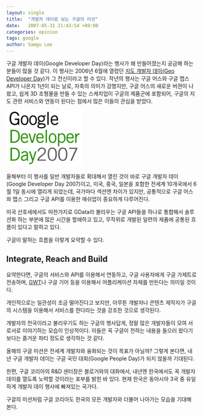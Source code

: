 ```yaml
---
layout: single
title:  "개발자 데이로 보는 구글의 미션"
date:   2007-05-31 21:43:54 +09:00
categories: opinion
tags: google
author: Samgu Lee
---
```

구글 개발자 데이(Google Developer Day)라는 행사가 왜 만들어졌는지 궁금해 하는 분들이 많을 것 같다. 이 행사는 2006년 6월에 열렸던 [지도 개발자 데이(Geo Developer Day)](http://www.google.com/intl/en/press/pressrel/geoday.html)가 그 전신이라고 할 수 있다. 작년의 행사는 구글 어스와 구글 맵스 API가 나온지 1년이 되는 날로, 자축의 의미가 강했지만, 구글 어스의 새로운 버젼이 나왔고, 쉽게 3D 조형물을 만들 수 있는 스케치업이 구글의 제품군에 포함되어, 구글의 지도 관련 서비스와 연동이 된다는 점에서 많은 이들의 관심을 받았다.

![구글 개발자 데이 로고](/assets/google-developer-day.gif)

올해부터 이 행사를 일반 개발자들로 확대해서 열린 것이 바로 구글 개발자 데이(Google Developer Day 2007)이고, 미국, 중국, 일본을 포함한 전세계 10개국에서 6월 1일 동시에 열리게 되었는데, 국가마다 섹션엔 차이가 있지만, 공통적으로 구글 어스와 맵스 그리고 구글 API를 이용한 매쉬업이 중요하게 다루어진다.

미국 산호세에서도 마찬가지로 GData라 불리우는 구글 API들을 하나로 통합해서 솔루션화 하는 부분에 많은 시간을 할애하고 있고, 무작위로 개발된 일련의 제품에 공통된 흐름이 있다고 말하고 있다.

구글이 말하는 흐름을 이렇게 요약할 수 있다.

## Integrate, Reach and Build

요약한다면, 구글의 서비스와 API를 이용해서 연동하고, 구글 사용자에게 구글 가제트로 전송하며, [GWT](https://www.palgle.com/2006/05/18/gwt_launched/)나 구글 기어 등을 이용해서 어플리케이션 자체를 만든다는 의미일 것이다.

개인적으로는 일관성이 조금 떨어진다고 보지만, 아무튼 개발자나 콘텐츠 제작자가 구글의 시스템을 이용해서 서비스를 한다라는 것을 강조한 것으로 생각된다.

개발자의 천국이라고 불리우기도 하는 구글의 행사답게, 정말 많은 개발자들이 모여 서로서로 이야기하는 모습이 인상적이다. 이들은 꼭 구글이 전하는 내용을 들으러 왔다기 보다는 즐거운 파티 정도로 생각하는 것 같다.

올해의 구글 미션은 전세계 개발자와 융화되는 것이 목표가 아닐까? 그렇게 본다면, 내년 구글 개발자 데이는 구글 국민 대회(Google People Day)가 되지 않을까 기대된다.

한편, 구글 코리아의 R&D 센터장은 블로거와의 대화에서, 내년엔 한국에서도 꼭 개발자 데이를 열도록 노력할 것이라는 포부를 밝힌 바 있다. 현재 한국은 동아시아 3국 중 유일하게 개발자 데이 행사에 빠져있는 국가다.

구글의 미션처럼 구글 코리아도 한국의 모든 개발자와 더불어 나아가는 모습을 기대해 본다.
